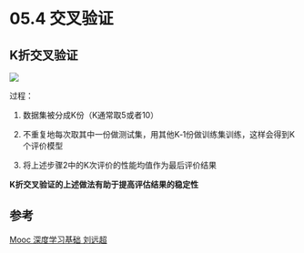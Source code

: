 # 05.4 交叉验证

## K折交叉验证

<img src="http://web.wvdon.com/2020-03-11 192052.png"/>

过程： 

1. 数据集被分成K份（K通常取5或者10） 

2. 不重复地每次取其中一份做测试集，用其他K‐1份做训练集训练，这样会得到K个评价模型 

3. 将上述步骤2中的K次评价的性能均值作为最后评价结果

**K折交叉验证的上述做法有助于提高评估结果的稳定性**

## 参考

[Mooc 深度学习基础 刘远超](https://www.icourse163.org/learn/HIT-1206320802?tid=1450221457#/learn/content?type=detail&id=1214431001&sm=1)
